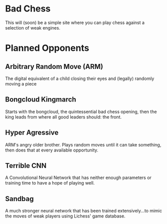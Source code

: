 # Bad Chess

This will (soon) be a simple site where you can play chess against a selection of weak engines.

# Planned Opponents

## Arbitrary Random Move (ARM)

The digital equivalent of a child closing their eyes and (legally) randomly moving a piece

## Bongcloud Kingmarch

Starts with the bongcloud, the quintessential bad chess opening, then the king leads from where all good leaders should: the front.

## Hyper Agressive

ARM's angry older brother. Plays random moves until it can take something, then does that at every available opportunity.

## Terrible CNN

A Convolutional Neural Network that has neither enough parameters or training time to have a hope of playing well.

## Sandbag

A much stronger neural network that has been trained extensively...to mimic the moves of weak players using Lichess' game database.
